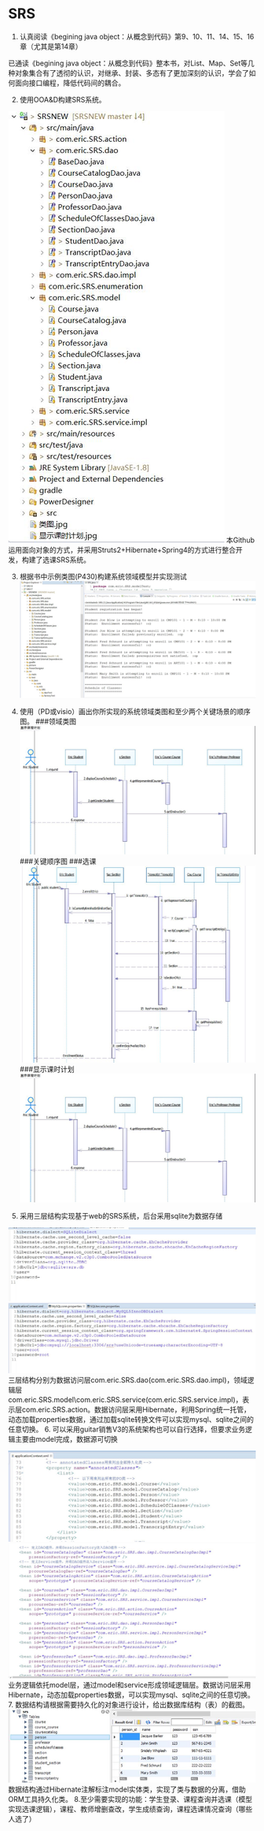 # SRS
1. 认真阅读《begining java object：从概念到代码》第9、10、11、14、15、16章（尤其是第14章）
  
  已通读《begining java object：从概念到代码》整本书，对List、Map、Set等几种对象集合有了透彻的认识，对继承、封装、多态有了更加深刻的认识，学会了如何面向接口编程，降低代码间的耦合。

2. 使用OOA&D构建SRS系统。

![整体文件结构]( https://raw.githubusercontent.com/Ericwst/SRSNEW/master/picture/4.jpg "title")
  本Github运用面向对象的方式，并采用Struts2+Hibernate+Spring4的方式进行整合开发，构建了选课SRS系统。
  
3. 根据书中示例类图(P430)构建系统领域模型并实现测试
![测试]( https://raw.githubusercontent.com/Ericwst/SRSNEW/master/picture/10.jpg "title")

4. 使用（PD或visio）画出你所实现的系统领域类图和至少两个关键场景的顺序图。
###领域类图
![领域类图](https://raw.githubusercontent.com/Ericwst/SRSNEW/master/%E6%98%BE%E7%A4%BA%E8%AF%BE%E6%97%B6%E8%AE%A1%E5%88%92.jpg "title")
###关键顺序图
###选课
![选课](https://raw.githubusercontent.com/Ericwst/SRSNEW/master/%E9%80%89%E8%AF%BE.jpg "选课")
###显示课时计划
![显示课时计划](https://raw.githubusercontent.com/Ericwst/SRSNEW/master/%E6%98%BE%E7%A4%BA%E8%AF%BE%E6%97%B6%E8%AE%A1%E5%88%92.jpg "title")
5. 采用三层结构实现基于web的SRS系统，后台采用sqlite为数据存储

  ![SQLite]( https://raw.githubusercontent.com/Ericwst/SRSNEW/master/picture/7.jpg "title")
  ![Mysql]( https://raw.githubusercontent.com/Ericwst/SRSNEW/master/picture/8.jpg "title")
  三层结构分别为数据访问层com.eric.SRS.dao(com.eric.SRS.dao.impl)，领域逻辑层com.eric.SRS.model\com.eric.SRS.service(com.eric.SRS.service.impl)，表示层com.eric.SRS.action。数据访问层采用Hibernate，利用Spring统一托管，动态加载properties数据，通过加载sqlite转换文件可以实现mysql、sqlite之间的任意切换。
6. 可以采用guitar销售V3的系统架构也可以自行选择，但要求业务逻辑主要由model完成，数据源可切换

  ![model]( https://raw.githubusercontent.com/Ericwst/SRSNEW/master/picture/5.jpg "title")
   ![service]( https://raw.githubusercontent.com/Ericwst/SRSNEW/master/picture/6.jpg "title")
  业务逻辑依托model层，通过model和service形成领域逻辑层。数据访问层采用Hibernate，动态加载properties数据，可以实现mysql、sqlite之间的任意切换。
7. 数据结构请根据需要持久化的对象进行设计，给出数据库结构（表）的截图。
    ![database]( https://raw.githubusercontent.com/Ericwst/SRSNEW/master/picture/3.jpg "title")
  数据结构通过Hibernate注解标注model实体类，实现了类与数据的分离，借助ORM工具持久化类。
8.至少需要实现的功能：学生登录、课程查询并选课（模型实现选课逻辑），课程、教师增删查改，学生成绩查询，课程选课情况查询（哪些人选了）
